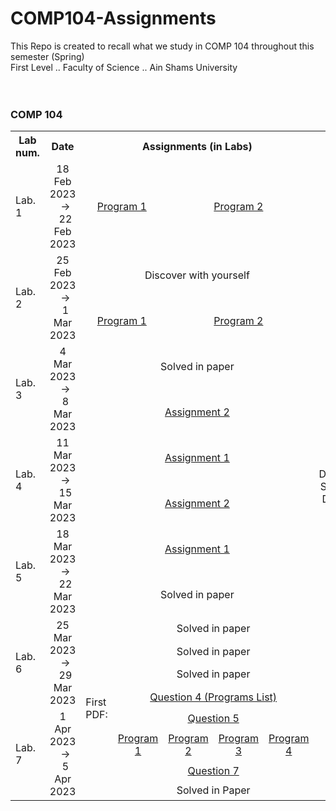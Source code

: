 # COMP104-Assignments
This Repo is created to recall what we study in COMP 104 throughout this semester  (Spring) <br>
First Level .. Faculty of Science .. Ain Shams University
<br>
<br>
<br>
<h3> COMP 104 </h3>
<table>
    <tr>
        <th>
            Lab num.
        </th>
        <th width = "300">
            Date
        </th>
        <th colspan = "6">
            Assignments (in Labs)
        </th>
        <th>
            Quizzes
        </th>
    </tr>
    <tr>
        <td>
            Lab. 1
        </td>
        <td align = "center">
       18 Feb 2023 &nbsp; &nbsp; -> &nbsp; &nbsp; 22 Feb 2023
        </td>
        <td colspan = "3" align = "center">
            <a href = "https://github.com/abdallahatf/COMP104-Assignments/blob/main/Files/Lab%201%20Assi%20Program%201.cpp"> Program 1 </a>
        </td>
        <td colspan = "3" align = "center">
            <a href = "https://github.com/abdallahatf/COMP104-Assignments/blob/main/Files/Lab%201%20Assi%20Program%202.cpp"> Program 2 </a>
        </td>
        <td align = "center">
           _
        </td>
    </tr>
    <tr>
        <td rowspan = "2">
            Lab. 2
        </td>
        <td rowspan = "2" align = "center">
            25 Feb 2023 &nbsp; &nbsp; -> &nbsp; &nbsp; 1 Mar 2023
        </td>
        <td colspan = "6" align = "center">
            Discover with yourself
        </td>
        <td rowspan = "2" align = "center">
            _
        </td>
    </tr>
    <tr>
         <td colspan = "3" align = "center">
            <a href = "https://github.com/abdallahatf/COMP104-Assignments/blob/main/Files/Lab%202%20Assi%202%20Program%201.cpp"> Program 1 </a>
        </td>
        <td colspan = "3" align = "center">
            <a href = "https://github.com/abdallahatf/COMP104-Assignments/blob/main/Files/Lab%202%20Assi%202%20Program%202.cpp"> Program 2 </a>
        </td>
    </tr>
    <tr>
        <td rowspan = "2">
            Lab. 3
        </td>
        <td rowspan = "2" align = "center">
            4 Mar 2023 &nbsp; &nbsp; -> &nbsp; &nbsp; 8 Mar 2023
        </td>
        <td colspan = "6" align = "center">
            Solved in paper
        </td>
        <td rowspan = "2" align = "center">
            _
        </td>
    </tr>
    <tr>
        <td colspan = "6" align = "center">
            <a href = "https://github.com/abdallahatf/COMP104-Assignments/blob/main/Files/Lab%203%20Assi%202.cpp"> Assignment 2 </a>
        </td>
    </tr>
    <tr>
        <td rowspan = "2">
            Lab. 4
        </td>
        <td rowspan = "2" align = "center">
            11 Mar 2023 &nbsp; &nbsp; -> &nbsp; &nbsp; 15 Mar 2023
        </td>
        <td colspan = "6" align = "center">
            <a href = "https://github.com/abdallahatf/COMP104-Assignments/blob/main/Files/Lab%204%20Assi%201.cpp"> Assignment 1 </a>
        </td>
        <td rowspan = "2" align = "center">
            <a href = "https://github.com/abdallahatf/COMP104-Assignments/blob/main/Files/Quiz.cpp"> Quiz 1 </a>
            <br> Statistics Department
            <br> Saturday in Dr. Khairat Lab.
        </td>
    </tr>
    <tr>
        <td colspan = "6" align = "center">
            <a href = "https://github.com/abdallahatf/COMP104-Assignments/blob/main/Files/Lab%204%20Assi%202.cpp"> Assignment 2 </a>
        </td>
    </tr>
    <tr>
        <td rowspan = "2">
            Lab. 5
        </td>
        <td rowspan = "2" align = "center">
            18 Mar 2023 &nbsp; &nbsp; -> &nbsp; &nbsp; 22 Mar 2023
        </td>
        <td colspan = "6" align = "center">
            <a href = "https://github.com/abdallahatf/COMP104-Assignments/blob/main/Files/Lab%205%20Assi%201.cpp"> Assignment 1 </a>
        </td>
        <td rowspan = "2" align = "center">
            _
        </td>
    </tr>
    <tr>
        <td colspan = "6" align = "center">
            Solved in paper
        </td>
    </tr>
    <tr>
        <td rowspan = "4">
            Lab. 6
        </td>
        <td rowspan = "4" align = "center">
            25 Mar 2023 &nbsp; &nbsp; -> &nbsp; &nbsp; 29 Mar 2023
        </td>
        <td rowspan = "8" colspan = "2">
            First PDF:
        </td>
        <td colspan = "4" align = "center">
            Solved in paper
        </td>
        <td rowspan = "4" align = "center">
            _
        </td>
    </tr>
    <tr>
        <td colspan = "4" align = "center">
            Solved in paper
        </td>
    </tr>
    <tr>
        <td colspan = "4" align = "center">
            Solved in paper
        </td>
    </tr>
    <tr>
        <td align = "center" colspan = "4">
            <a href = "https://github.com/abdallahatf/COMP104-Assignments/tree/main/Files/Lab%206%20Q%204"> Question 4 (Programs List) </a>
        </td>
    </tr>
    <tr>
        <td rowspan = "4">
            Lab. 7
        </td>
        <td rowspan = "4" align = "center">
            1 Apr 2023 &nbsp; &nbsp; -> &nbsp; &nbsp; 5 Apr 2023
        </td>
        <td colspan = "4" align = "center">
            <a href = "https://github.com/abdallahatf/COMP104-Assignments/blob/main/Files/Lab%207%20Q%205.cpp"> Question 5 </a>
        </td>
        <td rowspan = "4" align = "center">
            _
        </td>
    </tr>
    <tr>
        <td align = "center">
            <a href = "https://github.com/abdallahatf/COMP104-Assignments/blob/main/Files/Lab%207%20Q%206%2C%201.cpp"> Program 1 </a>
        </td>
        <td align = "center">
            <a href = "https://github.com/abdallahatf/COMP104-Assignments/blob/main/Files/Lab%207%20Q%206%2C%202.cpp"> Program 2 </a>
        </td>
        <td align = "center">
            <a href = "https://github.com/abdallahatf/COMP104-Assignments/blob/main/Files/Lab%207%20Q%206%2C%203.cpp"> Program 3 </a>
        </td>
        <td align = "center">
            <a href = "https://github.com/abdallahatf/COMP104-Assignments/blob/main/Files/Lab%207%20Q%206%2C%204.cpp"> Program 4 </a>
        </td>
    </tr>
    <tr>
        <td colspan = "4" align = "center">
            <a href = "https://github.com/abdallahatf/COMP104-Assignments/blob/main/Files/Lab%207%20Q%207.cpp"> Question 7 </a>
        </td>
    </tr>
    <tr>
        <td colspan = "4" align = "center">
            Solved in Paper
        </td>
    </tr>
            
</table>
